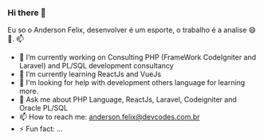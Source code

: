 ### Hi there 👋
Eu so o Anderson Felix, desenvolver é um esporte, o trabalho é a analise 😄 🔭. 
📫 

- 🔭 I’m currently working on Consulting PHP (FrameWork CodeIgniter and Laravel) and PL/SQL development consultancy
- 🌱 I’m currently learning ReactJs and VueJs 
- 🤔 I'm looking for help with development others language for learning more.
- 💬 Ask me about PHP Language, ReactJs, Laravel, Codeigniter and Oracle PL/SQL  
- 📫 How to reach me: anderson.felix@devcodes.com.br   
- ⚡ Fun fact: ...


<!--
**andersonfelixds/andersonfelixds** is a ✨ _special_ ✨ repository because its `README.md` (this file) appears on your GitHub profile.

Here are some ideas to get you started:

- 🔭 I’m currently working on ...
- 🌱 I’m currently learning ...
- 👯 I’m looking to collaborate on ...
- 🤔 I’m looking for help with ...
- 💬 Ask me about ...
- 📫 How to reach me: ...
- 😄 Pronouns: ...
- ⚡ Fun fact: ...
-->
